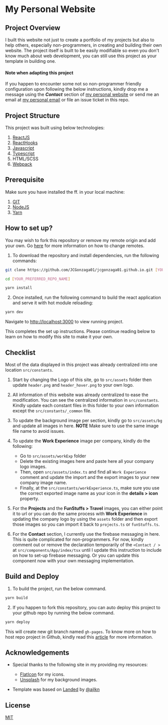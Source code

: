 # My Personal Website

## Project Overview

I built this website not just to create a portfolio of my projects but also to help others, especially non-programmers, in creating and building their own website. The project itself is built to be easily modifiable so even you don't know much about web development, you can still use this project as your template in building one.

#### Note when adapting this project

If you happen to encounter some not so non-programmer friendly configuration upon following the below instructions, kindly drop me a message using the **_Contact_** section of [my personal website](https://jcgonzaga01.github.io/) or send me an email at [my personal email](mailto:gonzaga.jc1993@gmail.com) or file an issue ticket in this repo.

## Project Structure

This project was built using below technologies:

1.  [ReactJS](https://reactjs.org/)
2.  [ReactHooks](https://reactjs.org/docs/hooks-intro.html)
3.  [Javascript](https://developer.mozilla.org/en-US/docs/Web/JavaScript)
4.  [Typescript](https://www.typescriptlang.org/)
5.  HTML/SCSS
6.  [Webpack](https://webpack.js.org/)

## Prerequisite

Make sure you have installed the ff. in your local machine:

1.  [GIT](https://git-scm.com/book/en/v2/Getting-Started-Installing-Git)
2.  [NodeJS](https://nodejs.org/en/download/)
3.  [Yarn](https://classic.yarnpkg.com/en/docs/install/#mac-stable)

## How to set up?

You may wish to fork this repository or remove my remote origin and add your own. Go [here](https://help.github.com/articles/changing-a-remote-s-url/) for more information on how to change remotes.

1.  To download the repository and install dependencies, run the following commands:

```bash
git clone https://github.com/JCGonzaga01/jcgonzaga01.github.io.git [YOUR_PREFERRED_REPO_NAME]

cd [YOUR_PREFERRED_REPO_NAME]

yarn install
```

2. Once installed, run the following command to build the react application and serve it with hot module reloading:

```bash
yarn dev
```

Navigate to [http://localhost:3000](http://localhost:3000) to view running project.

This completes the set up instructions. Please continue reading below to learn on how to modify this site to make it your own.

## Checklist

Most of the data displayed in this project was already centralized into one location `src/constants`.

1. Start by changing the Logo of this site, go to `src/assets` folder then update `header.png` and `header_hover.png` to your own logo.

2. All information of this website was already centralized to ease the modification. You can see the centralized information in `src/constants`. Kindly update each constant files in this folder to your own information except the `src/constants/_common` file.

3. To update the background image per section, kindly go to `src/assets/bg` and update all images in here. **NOTE** Make sure to use the same image file name to avoid issues.

4. To update the **Work Experience** image per company, kindly do the following:

   - Go to `src/assets/workExp` folder
   - Delete the existing images here and paste here all your company logo images.
   - Then, open `src/assets/index.ts` and find all `Work Experience` comment and update the import and the export images to your new company image name.
   - Finally, at the `src/constants/workExperience.ts`, make sure you use the correct exported image name as your icon in the **details > icon** property.

5. For the **Projects** and the **FunStuffs > Travel** images, you can either point it to url or you can do the same process with **Work Experience** in updating the company logo by using the `assets` folder and then export those images so you can import it back to `projects.ts` or `funStuffs.ts`.

6. For the **Contact** section, I currently use the firebase messaging in here. This is quite complicated for non-programmers. For now, kindly comment out or remove the declaration temporarily of the `<Contact / >` at `src/components/App/index/tsx` until I update this instruction to include on how to set-up firebase messaging. Or you can update this component now with your own messaging implementation.

## Build and Deploy

1. To build the project, run the below command.

```bash
yarn build
```

2. If you happen to fork this repository, you can auto deploy this project to your github repo by running the below command.

```bash
yarn deploy
```

This will create new git branch named `gh-pages`.
To know more on how to host repo project in Github, kindly read this [article](https://docs.github.com/en/free-pro-team@latest/github/working-with-github-pages/configuring-a-publishing-source-for-your-github-pages-site) for more information.

## Acknowledgements

- Special thanks to the following site in my providing my resources:

  - [FlatIcon](https://www.flaticon.com/) for my icons.
  - [Unsplash](https://unsplash.com/) for my background images.

- Template was based on [Landed](https://html5up.net/landed) by [@ajlkn](https://github.com/ajlkn)

## License

[MIT](https://github.com/JCGonzaga01/jcgonzaga01.github.io/blob/master/LICENSE)
